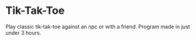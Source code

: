 # Tik-Tak-Toe
Play classic tik-tak-toe against an npc or with a friend. 
Program made in just under 3 hours. 
